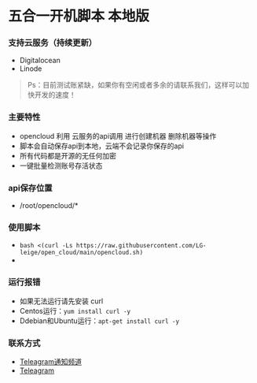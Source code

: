 # 五合一开机脚本 本地版

### 支持云服务（持续更新）
- Digitalocean
- Linode
> Ps：目前测试账紧缺，如果你有空闲或者多余的请联系我们，这样可以加快开发的速度！

### 主要特性
- opencloud 利用 云服务的api调用 进行创建机器 删除机器等操作
- 脚本会自动保存api到本地，云端不会记录你保存的api
- 所有代码都是开源的无任何加密
- 一键批量检测账号存活状态

### api保存位置
- /root/opencloud/*

### 使用脚本
- ```bash <(curl -Ls https://raw.githubusercontent.com/LG-leige/open_cloud/main/opencloud.sh)```
- 
### 运行报错
- 如果无法运行请先安装 curl
- Centos运行：```yum install curl -y```
- Ddebian和Ubuntu运行：```apt-get install curl -y```

### 联系方式
- [Teleagram通知频道](https://t.me/openccloud "@openccloud")
- [Teleagram](https://t.me/LeiGe_233 "LeiGe_233")
